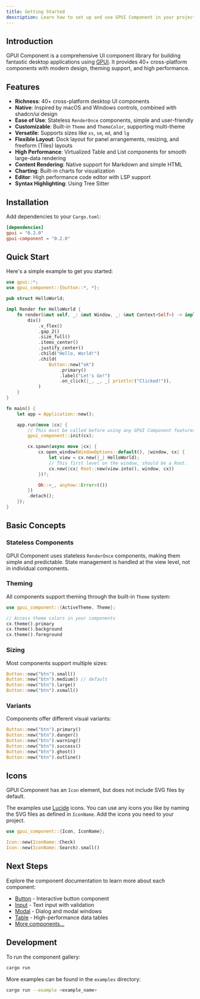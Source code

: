 ```yaml
---
title: Getting Started
description: Learn how to set up and use GPUI Component in your project
---
```


## Introduction

GPUI Component is a comprehensive UI component library for building fantastic desktop applications using [GPUI](https://gpui.rs). It provides 40+ cross-platform components with modern design, theming support, and high performance.

## Features

- **Richness**: 40+ cross-platform desktop UI components
- **Native**: Inspired by macOS and Windows controls, combined with shadcn/ui design
- **Ease of Use**: Stateless `RenderOnce` components, simple and user-friendly
- **Customizable**: Built-in `Theme` and `ThemeColor`, supporting multi-theme
- **Versatile**: Supports sizes like `xs`, `sm`, `md`, and `lg`
- **Flexible Layout**: Dock layout for panel arrangements, resizing, and freeform (Tiles) layouts
- **High Performance**: Virtualized Table and List components for smooth large-data rendering
- **Content Rendering**: Native support for Markdown and simple HTML
- **Charting**: Built-in charts for visualization
- **Editor**: High performance code editor with LSP support
- **Syntax Highlighting**: Using Tree Sitter

## Installation

Add dependencies to your `Cargo.toml`:

```toml
[dependencies]
gpui = "0.2.0"
gpui-component = "0.2.0"
```

## Quick Start

Here's a simple example to get you started:

```rust
use gpui::*;
use gpui_component::{button::*, *};

pub struct HelloWorld;

impl Render for HelloWorld {
    fn render(&mut self, _: &mut Window, _: &mut Context<Self>) -> impl IntoElement {
        div()
            .v_flex()
            .gap_2()
            .size_full()
            .items_center()
            .justify_center()
            .child("Hello, World!")
            .child(
                Button::new("ok")
                    .primary()
                    .label("Let's Go!")
                    .on_click(|_, _, _| println!("Clicked!")),
            )
    }
}

fn main() {
    let app = Application::new();

    app.run(move |cx| {
        // This must be called before using any GPUI Component features.
        gpui_component::init(cx);

        cx.spawn(async move |cx| {
            cx.open_window(WindowOptions::default(), |window, cx| {
                let view = cx.new(|_| HelloWorld);
                // This first level on the window, should be a Root.
                cx.new(|cx| Root::new(view.into(), window, cx))
            })?;

            Ok::<_, anyhow::Error>(())
        })
        .detach();
    });
}
```

## Basic Concepts

### Stateless Components

GPUI Component uses stateless `RenderOnce` components, making them simple and predictable. State management is handled at the view level, not in individual components.

### Theming

All components support theming through the built-in `Theme` system:

```rust
use gpui_component::{ActiveTheme, Theme};

// Access theme colors in your components
cx.theme().primary
cx.theme().background
cx.theme().foreground
```

### Sizing

Most components support multiple sizes:

```rust
Button::new("btn").small()
Button::new("btn").medium() // default
Button::new("btn").large()
Button::new("btn").xsmall()
```

### Variants

Components offer different visual variants:

```rust
Button::new("btn").primary()
Button::new("btn").danger()
Button::new("btn").warning()
Button::new("btn").success()
Button::new("btn").ghost()
Button::new("btn").outline()
```

## Icons

GPUI Component has an `Icon` element, but does not include SVG files by default.

The examples use [Lucide](https://lucide.dev) icons. You can use any icons you like by naming the SVG files as defined in `IconName`. Add the icons you need to your project.

```rust
use gpui_component::{Icon, IconName};

Icon::new(IconName::Check)
Icon::new(IconName::Search).small()
```

## Next Steps

Explore the component documentation to learn more about each component:

- [Button](/components/button) - Interactive button component
- [Input](/components/input) - Text input with validation
- [Modal](/components/modal) - Dialog and modal windows
- [Table](/components/table) - High-performance data tables
- [More components...](/components)

## Development

To run the component gallery:

```bash
cargo run
```

More examples can be found in the `examples` directory:

```bash
cargo run --example <example_name>
```
